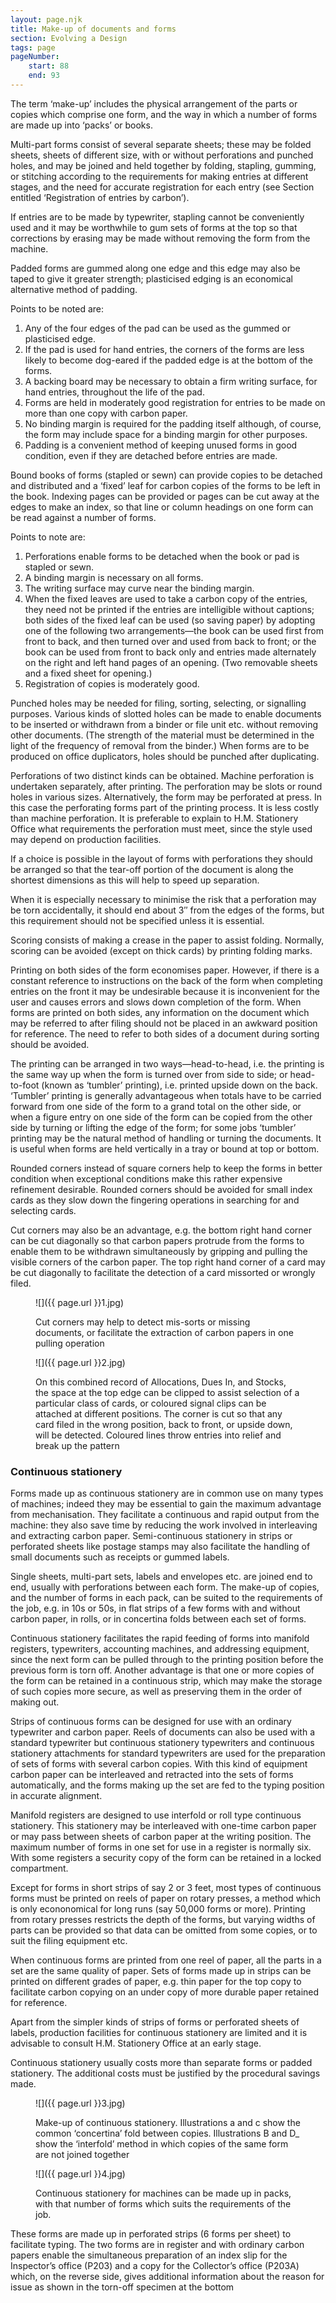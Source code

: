 ```yaml
---
layout: page.njk
title: Make-up of documents and forms
section: Evolving a Design
tags: page
pageNumber:
    start: 88
    end: 93
---
```


The term ‘make-up’ includes the physical arrangement of the parts or copies which comprise one form, and the way in which a number of forms are made up into ‘packs’ or books.

<span class="small-caps">Multi-part forms</span> consist of several separate sheets; these may be folded sheets, sheets of different size, with or without perforations and punched holes, and may be joined and held together by folding, stapling, gumming, or stitching according to the requirements for making entries at different stages, and the need for accurate registration for each entry (see Section entitled ‘Registration of entries by carbon’).

If entries are to be made by typewriter, stapling cannot be conveniently used and it may be worthwhile to gum sets of forms at the top so that corrections by erasing may be made without removing the form from the machine.

<span class="small-caps">Padded forms</span> are gummed along one edge and this edge may also be taped to give it greater strength; plasticised edging is an economical alternative method of padding. 

Points to be noted are:

1. Any of the four edges of the pad can be used as the gummed or plasticised edge.
2. If the pad is used for hand entries, the corners of the forms are less likely to become dog-eared if the padded edge is at the bottom of the forms.
3. A backing board may be necessary to obtain a firm writing surface, for hand entries, throughout the life of the pad.
4. Forms are held in moderately good registration for entries to be made on more than one copy with carbon paper.
5. No binding margin is required for the padding itself although, of course, the form may include space for a binding margin for other purposes.
6. Padding is a convenient method of keeping unused forms in good condition, even if they are detached before entries are made.

<span class="small-caps">Bound books of forms</span> (stapled or sewn) can provide copies to be detached and distributed and a ‘fixed’ leaf for carbon copies of the forms to be left in the book.
Indexing pages can be provided or pages can be cut away at the edges to make an index, so that line or column headings on one form can be read against a number of forms.

Points to note are:

1. Perforations enable forms to be detached when the book or pad is stapled or sewn.
2. A binding margin is necessary on all forms.
3. The writing surface may curve near the binding margin.
4. When the fixed leaves are used to take a carbon copy of the entries, they need not be printed if the entries are intelligible without captions; both sides of the fixed leaf can be used (so saving paper) by adopting one of the following two arrangements—the book can be used first from front to back, and then turned over and used from back to front; or the book can be used from front to back only and entries made alternately on the right and left hand pages of an opening. (Two removable sheets and a fixed sheet for opening.)
5. Registration of copies is moderately good.

<span class="small-caps">Punched holes</span> may be needed for filing, sorting, selecting, or signalling purposes.
Various kinds of slotted holes can be made to enable documents to be inserted or withdrawn from a binder or file unit etc. without removing other documents. (The strength of the material must be determined in the light of the frequency of removal from the binder.) When forms are to be produced on office duplicators, holes should be punched after duplicating.

<span class="small-caps">Perforations</span> of two distinct kinds can be obtained. Machine perforation is undertaken separately, after printing. The perforation may be slots or round holes in various sizes. Alternatively, the form may be perforated at press. In this case the perforating forms part of the printing process. It is less costly than machine perforation.
It is preferable to explain to H.M. Stationery Office what requirements the perforation must meet, since the style used may depend on production facilities.

If a choice is possible in the layout of forms with perforations they should be arranged so that the tear-off portion of the document is along the shortest dimensions as this will help to speed up separation.

When it is especially necessary to minimise the risk that a perforation may be torn accidentally, it should end about 3&Prime; from the edges of the forms, but this requirement should not be specified unless it is essential.

<span class="small-caps">Scoring</span> consists of making a crease in the paper to assist folding. Normally, scoring can be avoided (except on thick cards) by printing folding marks.

<span class="small-caps">Printing on both sides of the form</span> economises paper. However, if there is a constant reference to instructions on the back of the form when completing entries on the front it may be undesirable because it is inconvenient for the user and causes errors and slows down completion of the form. When forms are printed on both sides, any information on the document which may be referred to after filing should not be placed in an awkward position for reference. The need to refer to both sides of a
document during sorting should be avoided.

The printing can be arranged in two ways—head-to-head, i.e. the printing is the same way up when the form is turned over from side to side; or head-to-foot (known as ‘tumbler’ printing), i.e. printed upside down on the back. ‘Tumbler’ printing is generally advantageous when totals have to be carried forward from one side of the form to a grand total on the other side, or when a figure entry on one side of the form can be copied from the other side by turning or lifting the edge of the form; for some jobs ‘tumbler’ printing may be the natural method of handling or turning the documents. It is useful when forms are held vertically in a tray or bound at top or bottom.

<span class="small-caps">Rounded corners</span> instead of square corners help to keep the forms in better condition when exceptional conditions make this rather expensive refinement desirable.
Rounded corners should be avoided for small index cards as they slow down the fingering operations in searching for and selecting cards.

<span class="small-caps">Cut corners</span> may also be an advantage, e.g. the bottom right hand corner can be cut diagonally so that carbon papers protrude from the forms to enable them to be withdrawn simultaneously by gripping and pulling the visible corners of the carbon paper. The top right hand corner of a card may be cut diagonally to facilitate the detection of a card missorted or wrongly filed.

<figure>

![]({{ page.url }}1.jpg)

<figcapton>
Cut corners may help to detect mis-sorts or missing documents, or facilitate the extraction of carbon papers in one pulling operation
</figcaption>
</figure>

<figure>

![]({{ page.url }}2.jpg)

<figcapton>
On this combined record of Allocations, Dues In, and Stocks, the space at the top edge can be clipped to assist selection of a particular class of cards, or coloured signal clips can be attached at different positions. The corner is cut so that any card filed in the wrong position, back to front, or upside down, will be detected. Coloured lines throw entries into relief and break up the pattern
</figcaption>
</figure>

### Continuous stationery

Forms made up as continuous stationery are in common use on many types of machines; indeed they may be essential to gain the maximum advantage from mechanisation. They facilitate a continuous and rapid output from the machine: they also save time by reducing the work involved in interleaving and extracting carbon paper.
Semi-continuous stationery in strips or perforated sheets like postage stamps may also facilitate the handling of small documents such as receipts or gummed labels.

Single sheets, multi-part sets, labels and envelopes etc. are joined end to end, usually with perforations between each form. The make-up of copies, and the number of forms in each pack, can be suited to the requirements of the job, e.g. in 10s or 50s, in flat strips of a few forms with and without carbon paper, in rolls, or in concertina folds between each set of forms.

Continuous stationery facilitates the rapid feeding of forms into manifold registers, typewriters, accounting machines, and addressing equipment, since the next form can be pulled through to the printing position before the previous form is torn off.
Another advantage is that one or more copies of the form can be retained in a continuous strip, which may make the storage of such copies more secure, as well as preserving them in the order of making out.

Strips of continuous forms can be designed for use with an ordinary typewriter and carbon paper. Reels of documents can also be used with a standard typewriter but continuous stationery typewriters and continuous stationery attachments for standard typewriters are used for the preparation of sets of forms with several carbon copies.
With this kind of equipment carbon paper can be interleaved and retracted into the sets of forms automatically, and the forms making up the set are fed to the typing position in accurate alignment.

Manifold registers are designed to use interfold or roll type continuous stationery.
This stationery may be interleaved with one-time carbon paper or may pass between sheets of carbon paper at the writing position. The maximum number of forms in one set for use in a register is normally six. With some registers a security copy of the form can be retained in a locked compartment.

Except for forms in short strips of say 2 or 3 feet, most types of continuous forms must be printed on reels of paper on rotary presses, a method which is only econonomical for long runs (say 50,000 forms or more). Printing from rotary presses restricts the depth of the forms, but varying widths of parts can be provided so that data can be omitted from some copies, or to suit the filing equipment etc.

When continuous forms are printed from one reel of paper, all the parts in a set are the same quality of paper. Sets of forms made up in strips can be printed on different grades of paper, e.g. thin paper for the top copy to facilitate carbon copying on an under copy of more durable paper retained for reference.

Apart from the simpler kinds of strips of forms or perforated sheets of labels, production facilities for continuous stationery are limited and it is advisable to consult H.M. Stationery Office at an early stage.

Continuous stationery usually costs more than separate forms or padded stationery.
The additional costs must be justified by the procedural savings made.

<figure>

![]({{ page.url }}3.jpg)

<figcaption>
Make-up of continuous stationery.
Illustrations a and c show the common ‘concertina’ fold between copies.
Illustrations B and D_ show the ‘interfold’ method in which copies of the same form are not joined together
</figcaption>
</figure>

<figure>

![]({{ page.url }}4.jpg)

<figcaption>
Continuous stationery for machines can be made up in packs, with that number of forms which suits the requirements of the job.
</figcaption>
</figure>

These forms are made up in perforated strips (6 forms per sheet) to facilitate typing. The two forms are in register and with ordinary carbon papers enable the simultaneous preparation of an index slip for the Inspector’s office (P203) and a copy for the Collector’s office (P203A) which, on the reverse side, gives additional information about the reason for issue as shown in the torn-off specimen at the bottom
